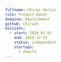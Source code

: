 ```yaml
---
fullname: Chiraz Herizi
role: Product Owner
domaine: Déploiement
github: Chirazh
missions:
  - start: 2020-01-01
    end: 2024-12-31
    status: independent
    startups:
      - domifa
---
```

